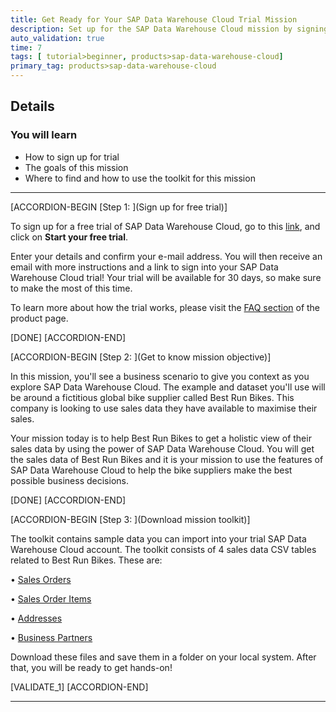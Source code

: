 ```yaml
---
title: Get Ready for Your SAP Data Warehouse Cloud Trial Mission
description: Set up for the SAP Data Warehouse Cloud mission by signing up for a free SAP Data Warehouse Cloud trial.
auto_validation: true
time: 7
tags: [ tutorial>beginner, products>sap-data-warehouse-cloud]
primary_tag: products>sap-data-warehouse-cloud
---
```


## Details
### You will learn
  - How to sign up for trial
  - The goals of this mission
  - Where to find and how to use the toolkit for this mission

---

[ACCORDION-BEGIN [Step 1: ](Sign up for free trial)]

To sign up for a free trial of SAP Data Warehouse Cloud, go to this [link](https://www.sap.com/products/data-warehouse-cloud/trial.html), and click on **Start your free trial**.

Enter your details and confirm your e-mail address. You will then receive an email with more instructions and a link to sign into your SAP Data Warehouse Cloud trial! Your trial will be available for 30 days, so make sure to make the most of this time.

To learn more about how the trial works, please visit the [FAQ section](https://www.sap.com/products/data-warehouse-cloud.html) of the product page.



[DONE]
[ACCORDION-END]

[ACCORDION-BEGIN [Step 2: ](Get to know mission objective)]

In this mission, you'll see a business scenario to give you context as you explore SAP Data Warehouse Cloud. The example and dataset you'll use will be around a fictitious global bike supplier called Best Run Bikes. This company is looking to use sales data they have available to maximise their sales.

Your mission today is to help Best Run Bikes to get a holistic view of their sales data by using the power of SAP Data Warehouse Cloud. You will get the sales data of Best Run Bikes and it is your mission to use the features of SAP Data Warehouse Cloud to help the bike suppliers make the best possible business decisions.

[DONE]
[ACCORDION-END]


[ACCORDION-BEGIN [Step 3: ](Download mission toolkit)]

The toolkit contains sample data you can import into your trial SAP Data Warehouse Cloud account. The toolkit consists of 4 sales data CSV tables related to Best Run Bikes. These are:

•	[Sales Orders](https://raw.githubusercontent.com/SAPDocuments/Tutorials/master/tutorials/data-warehouse-cloud-1-begin-trial/SalesOrders.csv)

•	[Sales Order Items](https://raw.githubusercontent.com/SAPDocuments/Tutorials/master/tutorials/data-warehouse-cloud-1-begin-trial/SalesOrderItems.csv)

•	[Addresses](https://raw.githubusercontent.com/SAPDocuments/Tutorials/master/tutorials/data-warehouse-cloud-1-begin-trial/Addresses.csv)

•	[Business Partners](https://raw.githubusercontent.com/SAPDocuments/Tutorials/master/tutorials/data-warehouse-cloud-1-begin-trial/BusinessPartners.csv)

Download these files and save them in a folder on your local system. After that, you will be ready to get hands-on!

[VALIDATE_1]
[ACCORDION-END]

---
